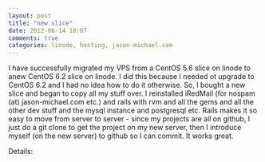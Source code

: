 ```yaml
---
layout: post
title: "new slice"
date: 2012-06-14 18:07
comments: true
categories: linode, hosting, jason-michael.com 
---
```

I have successfully migrated my VPS from a CentOS 5.6 slice on linode to anew CentOS 6.2 slice on linode.  I did this because I needed ot upgrade to CentOS 6.2 and I had no idea how to do it otherwise.  So, I bought a new slice and began to copy all my stuff over.  I reinstalled iRedMail (for nospam (at) jason-michael.com etc.) and rails with rvm and all the gems and all the other dev stuff and the mysql instance and postgresql etc.  Rails makes it so easy to move from server to server - since my projects are all on github, I just do a git clone to get the project on my new server, then I introduce myself (on the new server) to github so I can commit.  It works great.
<!-- more -->
Details:

